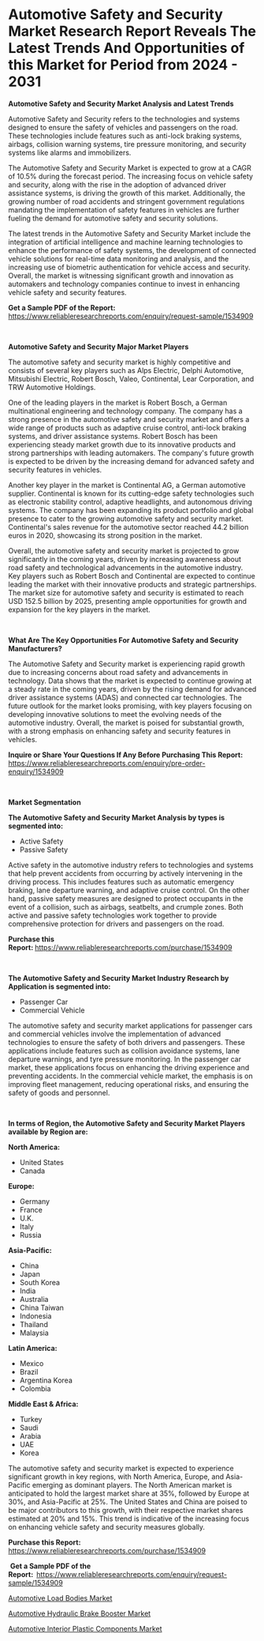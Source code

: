 <p><h1>Automotive Safety and Security Market Research Report Reveals The Latest Trends And Opportunities of this Market for Period from 2024 - 2031</h1></p><p><strong>Automotive Safety and Security Market Analysis and Latest Trends</strong></p>
<p><p>Automotive Safety and Security refers to the technologies and systems designed to ensure the safety of vehicles and passengers on the road. These technologies include features such as anti-lock braking systems, airbags, collision warning systems, tire pressure monitoring, and security systems like alarms and immobilizers.</p><p>The Automotive Safety and Security Market is expected to grow at a CAGR of 10.5% during the forecast period. The increasing focus on vehicle safety and security, along with the rise in the adoption of advanced driver assistance systems, is driving the growth of this market. Additionally, the growing number of road accidents and stringent government regulations mandating the implementation of safety features in vehicles are further fueling the demand for automotive safety and security solutions.</p><p>The latest trends in the Automotive Safety and Security Market include the integration of artificial intelligence and machine learning technologies to enhance the performance of safety systems, the development of connected vehicle solutions for real-time data monitoring and analysis, and the increasing use of biometric authentication for vehicle access and security. Overall, the market is witnessing significant growth and innovation as automakers and technology companies continue to invest in enhancing vehicle safety and security features.</p></p>
<p><strong>Get a Sample PDF of the Report:&nbsp;</strong> <a href="https://www.reliableresearchreports.com/enquiry/request-sample/1534909">https://www.reliableresearchreports.com/enquiry/request-sample/1534909</a></p>
<p>&nbsp;</p>
<p><strong>Automotive Safety and Security Major Market Players</strong></p>
<p><p>The automotive safety and security market is highly competitive and consists of several key players such as Alps Electric, Delphi Automotive, Mitsubishi Electric, Robert Bosch, Valeo, Continental, Lear Corporation, and TRW Automotive Holdings. </p><p>One of the leading players in the market is Robert Bosch, a German multinational engineering and technology company. The company has a strong presence in the automotive safety and security market and offers a wide range of products such as adaptive cruise control, anti-lock braking systems, and driver assistance systems. Robert Bosch has been experiencing steady market growth due to its innovative products and strong partnerships with leading automakers. The company's future growth is expected to be driven by the increasing demand for advanced safety and security features in vehicles.</p><p>Another key player in the market is Continental AG, a German automotive supplier. Continental is known for its cutting-edge safety technologies such as electronic stability control, adaptive headlights, and autonomous driving systems. The company has been expanding its product portfolio and global presence to cater to the growing automotive safety and security market. Continental's sales revenue for the automotive sector reached 44.2 billion euros in 2020, showcasing its strong position in the market.</p><p>Overall, the automotive safety and security market is projected to grow significantly in the coming years, driven by increasing awareness about road safety and technological advancements in the automotive industry. Key players such as Robert Bosch and Continental are expected to continue leading the market with their innovative products and strategic partnerships. The market size for automotive safety and security is estimated to reach USD 152.5 billion by 2025, presenting ample opportunities for growth and expansion for the key players in the market.</p></p>
<p>&nbsp;</p>
<p><strong>What Are The Key Opportunities For Automotive Safety and Security Manufacturers?</strong></p>
<p><p>The Automotive Safety and Security market is experiencing rapid growth due to increasing concerns about road safety and advancements in technology. Data shows that the market is expected to continue growing at a steady rate in the coming years, driven by the rising demand for advanced driver assistance systems (ADAS) and connected car technologies. The future outlook for the market looks promising, with key players focusing on developing innovative solutions to meet the evolving needs of the automotive industry. Overall, the market is poised for substantial growth, with a strong emphasis on enhancing safety and security features in vehicles.</p></p>
<p><strong>Inquire or Share Your Questions If Any Before Purchasing This Report:</strong> <a href="https://www.reliableresearchreports.com/enquiry/pre-order-enquiry/1534909">https://www.reliableresearchreports.com/enquiry/pre-order-enquiry/1534909</a></p>
<p>&nbsp;</p>
<p><strong>Market Segmentation</strong></p>
<p><strong>The Automotive Safety and Security Market Analysis by types is segmented into:</strong></p>
<p><ul><li>Active Safety</li><li>Passive Safety</li></ul></p>
<p><p>Active safety in the automotive industry refers to technologies and systems that help prevent accidents from occurring by actively intervening in the driving process. This includes features such as automatic emergency braking, lane departure warning, and adaptive cruise control. On the other hand, passive safety measures are designed to protect occupants in the event of a collision, such as airbags, seatbelts, and crumple zones. Both active and passive safety technologies work together to provide comprehensive protection for drivers and passengers on the road.</p></p>
<p><strong>Purchase this Report:&nbsp;</strong><a href="https://www.reliableresearchreports.com/purchase/1534909">https://www.reliableresearchreports.com/purchase/1534909</a></p>
<p>&nbsp;</p>
<p><strong>The Automotive Safety and Security Market Industry Research by Application is segmented into:</strong></p>
<p><ul><li>Passenger Car</li><li>Commercial Vehicle</li></ul></p>
<p><p>The automotive safety and security market applications for passenger cars and commercial vehicles involve the implementation of advanced technologies to ensure the safety of both drivers and passengers. These applications include features such as collision avoidance systems, lane departure warnings, and tyre pressure monitoring. In the passenger car market, these applications focus on enhancing the driving experience and preventing accidents. In the commercial vehicle market, the emphasis is on improving fleet management, reducing operational risks, and ensuring the safety of goods and personnel.</p></p>
<p>&nbsp;</p>
<p><strong>In terms of Region, the Automotive Safety and Security Market Players available by Region are:</strong></p>
<p>
    <p> <strong> North America: </strong>
        <ul>
            <li>United States</li>
            <li>Canada</li>
        </ul>
        </p> 
    <p> <strong> Europe: </strong>
        <ul>
            <li>Germany</li>
            <li>France</li>
            <li>U.K.</li>
            <li>Italy</li>
            <li>Russia</li>
        </ul>
        </p> 
    <p> <strong> Asia-Pacific: </strong>
        <ul>
            <li>China</li>
            <li>Japan</li>
            <li>South Korea</li>
            <li>India</li>
            <li>Australia</li>
            <li>China Taiwan</li>
            <li>Indonesia</li>
            <li>Thailand</li>
            <li>Malaysia</li>
        </ul>
        </p> 
    <p> <strong> Latin America: </strong>
        <ul>
            <li>Mexico</li>
            <li>Brazil</li>
            <li>Argentina Korea</li>
            <li>Colombia</li>
        </ul>
        </p> 
    <p> <strong> Middle East & Africa: </strong>
        <ul>
            <li>Turkey</li>
            <li>Saudi</li>
            <li>Arabia</li>
            <li>UAE</li>
            <li>Korea</li>
        </ul>
    </p>
    </p>
<p><p>The automotive safety and security market is expected to experience significant growth in key regions, with North America, Europe, and Asia-Pacific emerging as dominant players. The North American market is anticipated to hold the largest market share at 35%, followed by Europe at 30%, and Asia-Pacific at 25%. The United States and China are poised to be major contributors to this growth, with their respective market shares estimated at 20% and 15%. This trend is indicative of the increasing focus on enhancing vehicle safety and security measures globally.</p></p>
<p><strong>Purchase this Report: </strong><a href="https://www.reliableresearchreports.com/purchase/1534909">https://www.reliableresearchreports.com/purchase/1534909</a></p>
<p>&nbsp;<strong>Get a Sample PDF of the Report:&nbsp;&nbsp;</strong><a href="https://www.reliableresearchreports.com/enquiry/request-sample/1534909">https://www.reliableresearchreports.com/enquiry/request-sample/1534909</a></p>
<p><strong></strong></p>
<p><p><a href="https://github.com/timeliteaut/Market-Research-Report-List-1/blob/main/automotive-load-bodies-market.md">Automotive Load Bodies Market</a></p><p><a href="https://github.com/globismark/Market-Research-Report-List-2/blob/main/automotive-hydraulic-brake-booster-market.md">Automotive Hydraulic Brake Booster Market</a></p><p><a href="https://github.com/bobicer/Market-Research-Report-List-2/blob/main/automotive-interior-plastic-components-market.md">Automotive Interior Plastic Components Market</a></p></p>